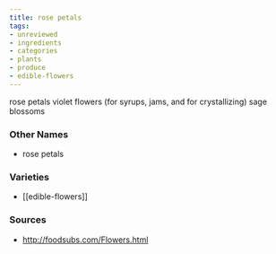 ```yaml
---
title: rose petals
tags:
- unreviewed
- ingredients
- categories
- plants
- produce
- edible-flowers
---
```

rose petals violet flowers (for syrups, jams, and for crystallizing) sage blossoms

### Other Names

* rose petals

### Varieties

* [[edible-flowers]]

### Sources
* http://foodsubs.com/Flowers.html
